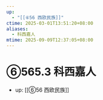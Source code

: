 ```yaml
---
up:
  - "[[⑥56 西欧民族]]"
ctime: 2025-03-01T13:51:20+08:00
aliases:
  - 科西嘉人
mtime: 2025-09-09T12:37:05+08:00
---
```


# ⑥565.3 科西嘉人

- up: [[⑥56 西欧民族]]
